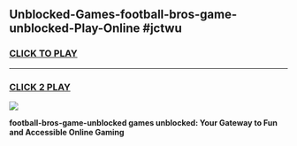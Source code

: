 
## Unblocked-Games-football-bros-game-unblocked-Play-Online #jctwu
<h3>
<a href="https://news.freeplayer.one?title=football-bros-game-unblocked&ref=3">CLICK TO PLAY</a></h3>
<hr>

<h3>
<a href="https://news.freeplayer.one?title=football-bros-game-unblocked&ref=3">CLICK 2 PLAY</a>
  
</h3>

<a href="https://news.freeplayer.one?title=football-bros-game-unblocked&ref=3"><img src="https://clearcache.store/games.png"></a>


**football-bros-game-unblocked games unblocked: Your Gateway to Fun and Accessible Online Gaming**
